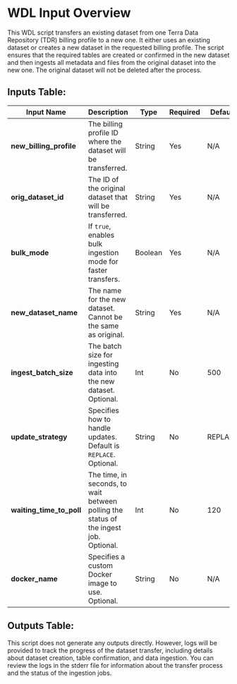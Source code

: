 # WDL Input Overview

This WDL script transfers an existing dataset from one Terra Data Repository (TDR) billing profile to a new one. It either uses an existing dataset or creates a new dataset in the requested billing profile. The script ensures that the required tables are created or confirmed in the new dataset and then ingests all metadata and files from the original dataset into the new one. The original dataset will not be deleted after the process.

## Inputs Table:
| Input Name               | Description                                                                           | Type     | Required | Default |
|--------------------------|---------------------------------------------------------------------------------------|----------|----------|---------|
| **new_billing_profile**   | The billing profile ID where the dataset will be transferred.                         | String   | Yes      | N/A     |
| **orig_dataset_id**       | The ID of the original dataset that will be transferred.                              | String   | Yes      | N/A     |
| **bulk_mode**             | If `true`, enables bulk ingestion mode for faster transfers.                          | Boolean  | Yes      | N/A     |
| **new_dataset_name**      | The name for the new dataset. Cannot be the same as original.                         | String   | Yes      | N/A     |
| **ingest_batch_size**     | The batch size for ingesting data into the new dataset. Optional.                     | Int      | No       | 500     |
| **update_strategy**       | Specifies how to handle updates. Default is `REPLACE`. Optional.                      | String   | No       | REPLACE |
| **waiting_time_to_poll**  | The time, in seconds, to wait between polling the status of the ingest job. Optional. | Int      | No       | 120     |
| **docker_name**           | Specifies a custom Docker image to use. Optional.                                     | String   | No       | N/A     |

## Outputs Table:
This script does not generate any outputs directly. However, logs will be provided to track the progress of the dataset transfer, including details about dataset creation, table confirmation, and data ingestion. You can review the logs in the stderr file for information about the transfer process and the status of the ingestion jobs.

